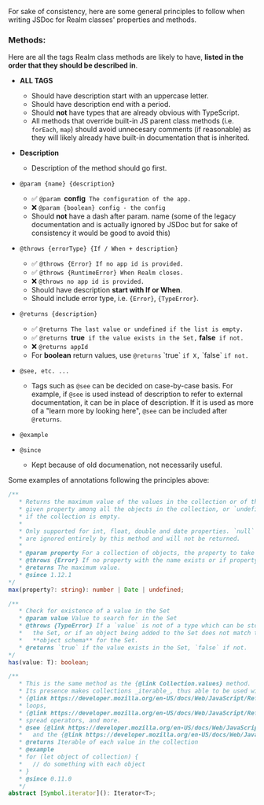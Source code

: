 For sake of consistency, here are some general principles to follow when writing JSDoc for Realm classes' properties and methods.

### Methods:
Here are all the tags Realm class methods are likely to have, **listed in the order that they should be described in**.
- **ALL TAGS**
    - Should have description start with an uppercase letter. 
    - Should have description end with a period.
    - Should **not** have types that are already obvious with TypeScript.
    - All methods that override built-in JS parent class methods (i.e. `forEach`, `map`) should avoid unnecesary comments (if reasonable) as they will likely already have built-in documentation that is inherited.

- **Description**
    - Description of the method should go first.
- `@param {name} {description}`
    - ✅ `@param `**config**` The configuration of the app.`
    - ❌ `@param {boolean} config - the config`
    - Should **not** have a dash after param. name (some of the legacy documentation and is actually ignored by JSDoc but for sake of consistency it would be good to avoid this)

- `@throws {errorType} {If / When + description}`
    - ✅ `@throws {Error} If no app id is provided.`
    - ✅ `@throws {RuntimeError} When Realm closes.`
    - ❌ `@throws no app id is provided.`
    - Should have description **start with If or When**.
    - Should include error type, i.e. `{Error}`, `{TypeError}`.
- `@returns {description}`
    - ✅ `@returns The last value or undefined if the list is empty.`
    - ✅ `@returns `**true**`  if the value exists in the Set, ` **false**` if not.`
    - ❌ `@returns appId`
    - For **boolean** return values, use `@returns` \`true\` `if X,` \`false\` `if not.`
- `@see, etc. ... `
    - Tags such as `@see` can be decided on case-by-case basis. For example, if `@see` is used instead of description to refer to external documentation, it can be in place of description. If it is used as more of a "learn more by looking here", `@see` can be included after `@returns`.
- `@example`
- `@since`
    - Kept because of old documenation, not necessarily useful. 

Some examples of annotations following the principles above:
```ts
/**
   * Returns the maximum value of the values in the collection or of the
   * given property among all the objects in the collection, or `undefined`
   * if the collection is empty.
   *
   * Only supported for int, float, double and date properties. `null` values
   * are ignored entirely by this method and will not be returned.
   *
   * @param property For a collection of objects, the property to take the maximum of.
   * @throws {Error} If no property with the name exists or if property is not numeric/date.
   * @returns The maximum value.
   * @since 1.12.1
*/
max(property?: string): number | Date | undefined;

/**
   * Check for existence of a value in the Set
   * @param value Value to search for in the Set
   * @throws {TypeError} If a `value` is not of a type which can be stored in
   *   the Set, or if an object being added to the Set does not match the
   *   **object schema** for the Set.
   * @returns `true` if the value exists in the Set, `false` if not.
*/
has(value: T): boolean;

/**
   * This is the same method as the {@link Collection.values} method.
   * Its presence makes collections _iterable_, thus able to be used with ES6
   * {@link https://developer.mozilla.org/en-US/docs/Web/JavaScript/Reference/Statements/for...of `for-of`}
   * loops,
   * {@link https://developer.mozilla.org/en-US/docs/Web/JavaScript/Reference/Operators/Spread_operator `...`}
   * spread operators, and more.
   * @see {@link https://developer.mozilla.org/en-US/docs/Web/JavaScript/Reference/Global_Objects/Symbol/iterator Symbol.iterator}
   *   and the {@link https://developer.mozilla.org/en-US/docs/Web/JavaScript/Reference/Iteration_protocols#iterable iterable protocol}
   * @returns Iterable of each value in the collection
   * @example
   * for (let object of collection) {
   *   // do something with each object
   * }
   * @since 0.11.0
   */
abstract [Symbol.iterator](): Iterator<T>;
```